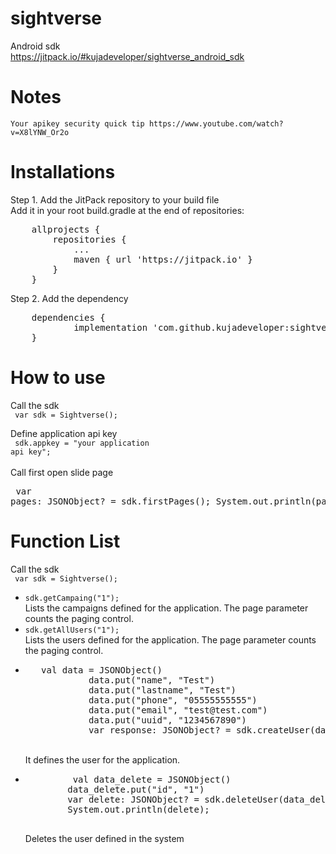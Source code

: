 # sightverse

Android sdk<br>
https://jitpack.io/#kujadeveloper/sightverse_android_sdk


# Notes
	Your apikey security quick tip https://www.youtube.com/watch?v=X8lYNW_Or2o

# Installations
    
Step 1. Add the JitPack repository to your build file <br />
Add it in your root build.gradle at the end of repositories:<br />

<pre>
	allprojects {
		repositories {
			...
			maven { url 'https://jitpack.io' }
		}
	}
</pre>

Step 2. Add the dependency<br>
<pre>
	dependencies {
	        implementation 'com.github.kujadeveloper:sightverse_android_sdk:Tag'
	}
</pre>


# How to use

Call the sdk<br>
	<code>
		var sdk = Sightverse();
	</code>
	
Define application api key<br>
	<code>
		sdk.appkey = "your application api key";
	</code>
<br><br>
Call first open slide page<br>
	<pre>
        var pages: JSONObject? = sdk.firstPages();
        System.out.println(pages);
	</pre>

# Function List

Call the sdk<br>
	<code>
		var sdk = Sightverse();
	</code>

<ul>
	<li>
		<code>sdk.getCampaing("1");</code><br>
		Lists the campaigns defined for the application.
		The page parameter counts the paging control.
	</li>
	<li>
		<code>sdk.getAllUsers("1");</code><br>
		Lists the users defined for the application.
		The page parameter counts the paging control.
	</li>
	<li>
		<pre>	val data = JSONObject()
			data.put("name", "Test")
			data.put("lastname", "Test")
			data.put("phone", "05555555555")
			data.put("email", "test@test.com")
			data.put("uuid", "1234567890")
			var response: JSONObject? = sdk.createUser(data);</pre><br>
		It defines the user for the application.
	</li>
	<li>
		<pre>
		 val data_delete = JSONObject()
		data_delete.put("id", "1")
		var delete: JSONObject? = sdk.deleteUser(data_delete);
		System.out.println(delete);
		</pre>
		Deletes the user defined in the system
	</li>
</ul>

